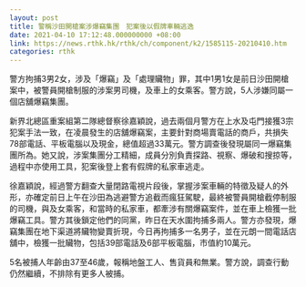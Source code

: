 ```yaml
---
layout: post
title: 警稱沙田開槍案涉爆竊集團　犯案後以假牌車輛逃逸
date: 2021-04-10 17:12:48.000000000 +08:00
link: https://news.rthk.hk/rthk/ch/component/k2/1585115-20210410.htm
categories: rthk
---
```


警方拘捕3男2女，涉及「爆竊」及「處理贜物」罪，其中1男1女是前日沙田開槍案中，被警員開槍制服的涉案男司機，及車上的女乘客。警方說，5人涉嫌同屬一個店舖爆竊集團。

新界北總區重案組第二隊總督察徐嘉穎說，過去兩個月警方在上水及屯門接獲3宗犯案手法一致，在凌晨發生的店舖爆竊案，主要針對商場賣電話的商戶，共損失78部電話、平板電腦以及現金，總值超過33萬元。警方調查後發現屬同一爆竊集團所為。她又說，涉案集團分工精細，成員分別負責探路、視察、爆破和搜掠等，過程中亦使用工具，犯案後登上套有假牌的私家車逃走。

徐嘉穎說，經過警方翻查大量閉路電視片段後，掌握涉案車輛的特徵及疑人的外形，亦確定前日上午在沙田為逃避警方追截而瘋狂駕駛，最終被警員開槍截停制服的司機，與及女乘客，和當時的私家車，都牽涉有關爆竊案件，並在車上檢獲一批爆竊工具。警方其後鎖定他們的同黨，昨日在天水圍拘捕多兩人。警方亦發現，爆竊集團在地下渠道將贜物變賣折現，今日再拘捕多一名男子，並在元朗一間電話店舖中，檢獲一批贜物，包括39部電話及6部平板電腦，市值約10萬元。

5名被捕人年齡由37至46歲，報稱地盤工人、售貨員和無業。警方說，調查行動仍然繼續，不排除有更多人被捕。
